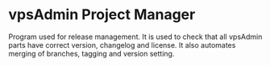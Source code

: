 vpsAdmin Project Manager
========================
Program used for release management. It is used to check that all vpsAdmin parts
have correct version, changelog and license. It also automates merging of
branches, tagging and version setting.
